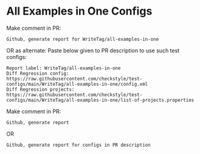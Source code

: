 # All Examples in One Configs
Make comment in PR:
```
Github, generate report for WriteTag/all-examples-in-one
```
OR as alternate:
Paste below given to PR description to use such test configs:
```
Report label: WriteTag/all-examples-in-one
Diff Regression config: https://raw.githubusercontent.com/checkstyle/test-configs/main/WriteTag/all-examples-in-one/config.xml
Diff Regression projects: https://raw.githubusercontent.com/checkstyle/test-configs/main/WriteTag/all-examples-in-one/list-of-projects.properties
```
Make comment in PR:
```
Github, generate report
```
OR
```
Github, generate report for configs in PR description
```

